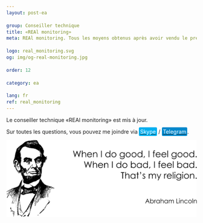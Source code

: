 ```yaml
---
layout: post-ea

group: Conseiller technique
title: «REAl monitoring»
meta: REAl monitoring. Tous les moyens obtenus après avoir vendu le présent produit seront dirigés vers le développement du projet et la charité.

logo: real_monitoring.svg
og: img/og-real-monitoring.jpg

order: 12

category: ea

lang: fr
ref: real_monitoring
---
```


Le conseiller technique «REAl monitoring» est mis à jour.

Sur toutes les questions, vous pouvez me joindre via <a href="skype:chutkoy89?call" target="_blank"><span style="background-color:#00aff0; color:white; padding:3px; border-radius: 3px">Skype</span></a> / <a href="https://t.me/chutkoy" target="_blank"><span style="background-color:#0088cc; color:white; padding:3px; border-radius: 3px">Telegram</span></a>.

<a data-fancybox="gallery" href="/img/programming/Lincoln.png"><img src="/img/programming/Lincoln.png" alt=""></a>
